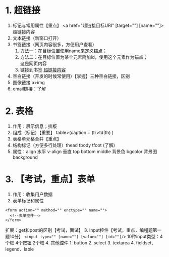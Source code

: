 # 1. 超链接
1. 标记与常用属性【重点】  <a href="超链接目标URI" [target=""] [name=""]>超链接内容</a>
2. 文本链接（新窗口打开）
3. 书签链接（网页内容很多，方便用户查看）
	1. 方法一：在目标位置使用name来定义锚点； <a name="top"></a>
	2. 方法二：在目标位置为某个元素附加id，使用这个元素作为锚点； <div id="bottom">这是网页内容</div>
	3. 链接到书签 <a href="#书签名/锚点名">超链接内容</a>
4. 空白链接（开发的时候常使用）【掌握】三种空白链接，区别
5. 图像链接  a>img
6. email链接：了解

# 2. 表格
1. 作用：展示信息；排版
2. 组成（标记）【重要】  table>(caption + (tr>td|th) )
3. 表格单元格合并【重点】
4. 结构标记（方便多行处理）thead tbody tfoot (了解)
5. 属性：align 水平 v-align 垂直 top bottom middle 背景色 bgcolor  背景图 background

# 3. 【考试，重点】表单
1. 作用：收集用户数据
2. 表单标记和属性
```
<form action="" method="" enctype="" name="">
  <!--表单控件-->
</form>
```
 扩展：get和post的区别【考试，面试】
3. input控件【考试，重点，编程题第一题10分】
	``` <input type="" [name=""] [value=""] [id=""]/> ```
	10种input类型：4个框 4个按钮 2个域
4. 其他控件
	1. button
	2. select
	3. textarea
	4. fieldset、legend、lable